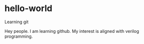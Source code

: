 # hello-world
Learning git


Hey people. I am learning github. My interest is aligned with verilog programming. 
